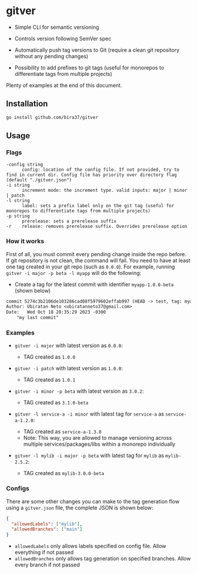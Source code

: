 # gitver

- Simple CLI for semantic versioning

- Controls version following SemVer spec

- Automatically push tag versions to Git (require a clean git repository without any pending changes)

- Possibility to add prefixes to git tags (useful for monorepos to differentiate tags from multiple projects)

Plenty of examples at the end of this document.

## Installation

```sh
go install github.com/bira37/gitver
```

## Usage

### Flags

```
-config string
      config: location of the config file. If not provided, try to find in current dir. Config file has priority over directory flag (default "./gitver.json")
-i string
      increment mode: the increment type. valid inputs: major | minor | patch
-l string
      label: sets a prefix label only on the git tag (useful for monorepos to differentiate tags from multiple projects)
-p string
      prerelease: sets a prerelease suffix
-r    release: removes prerelease suffix. Overrides prerelease option
```

### How it works

First of all, you must commit every pending change inside the repo before. If git repository is not clean, the command will fail. You need to have at least one tag created in your git repo (such as `0.0.0`). For example, running `gitver -i major -p beta -l myapp` will do the following:

- Create a tag for the latest commit with identifier `myapp-1.0.0-beta` (shown below)
```txt
commit 5274c3b2106de103286cad08f5979602effab997 (HEAD -> test, tag: myapp-1.0.0-beta)
Author: Ubiratan Neto <ubiratanneto37@gmail.com>
Date:   Wed Oct 18 20:35:29 2023 -0300
    "my last commit"
```

### Examples

- `gitver -i major` with latest version as `0.0.0`:
  + TAG created as `1.0.0`

- `gitver -i patch` with latest version as `1.0.0`:
  + TAG created as `1.0.1`

- `gitver -i minor -p beta` with latest version as `3.0.2`:
  + TAG created as `3.1.0-beta`

- `gitver -l service-a -i minor` with latest tag for `service-a` as `service-a-1.2.0`:
  + TAG created as `service-a-1.3.0`
  + Note: This way, you are allowed to manage versioning across multiple services/packages/libs within a monorepo individually

- `gitver -l mylib -i major -p beta` with latest tag for `mylib` as `mylib-2.5.2`:
  + TAG created as `mylib-3.0.0-beta`

### Configs

There are some other changes you can make to the tag generation flow using a `gitver.json` file, the complete JSON is shown below:

```json
{
  "allowedLabels": ["mylib"],
  "allowedBranches": ["main"]
}

```

- `allowedLabels` only allows labels specified on config file. Allow everything if not passed
- `allowedBranches` only allows tag generation on specified branches. Allow every branch if not passed